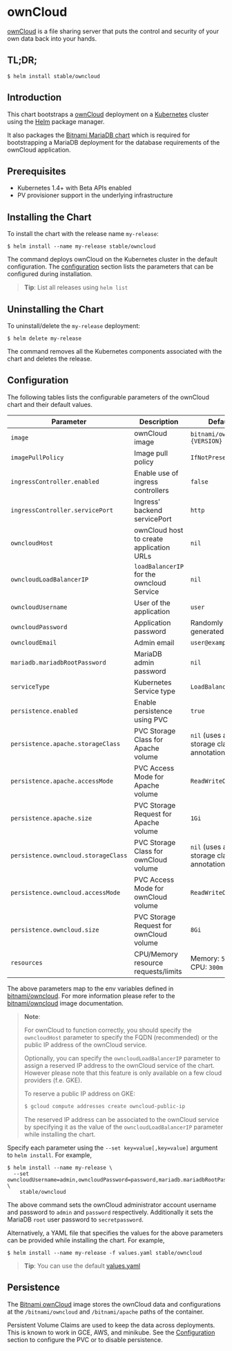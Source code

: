 # ownCloud

[ownCloud](https://owncloud.org/) is a file sharing server that puts the control and security of your own data back into your hands.

## TL;DR;

```console
$ helm install stable/owncloud
```

## Introduction

This chart bootstraps a [ownCloud](https://github.com/bitnami/bitnami-docker-owncloud) deployment on a [Kubernetes](http://kubernetes.io) cluster using the [Helm](https://helm.sh) package manager.

It also packages the [Bitnami MariaDB chart](https://github.com/kubernetes/charts/tree/master/stable/mariadb) which is required for bootstrapping a MariaDB deployment for the database requirements of the ownCloud application.

## Prerequisites

- Kubernetes 1.4+ with Beta APIs enabled
- PV provisioner support in the underlying infrastructure

## Installing the Chart

To install the chart with the release name `my-release`:

```console
$ helm install --name my-release stable/owncloud
```

The command deploys ownCloud on the Kubernetes cluster in the default configuration. The [configuration](#configuration) section lists the parameters that can be configured during installation.

> **Tip**: List all releases using `helm list`

## Uninstalling the Chart

To uninstall/delete the `my-release` deployment:

```console
$ helm delete my-release
```

The command removes all the Kubernetes components associated with the chart and deletes the release.

## Configuration

The following tables lists the configurable parameters of the ownCloud chart and their default values.

|              Parameter              |                Description                |                   Default                   |
|-------------------------------------|-------------------------------------------|---------------------------------------------|
| `image`                             | ownCloud image                            | `bitnami/owncloud:{VERSION}`                |
| `imagePullPolicy`                   | Image pull policy                         | `IfNotPresent`                              |
| `ingressController.enabled`         | Enable use of ingress controllers         | `false`                                     |
| `ingressController.servicePort`     | Ingress' backend servicePort              | `http`                                      |
| `owncloudHost`                      | ownCloud host to create application URLs  | `nil`                                       |
| `owncloudLoadBalancerIP`            | `loadBalancerIP` for the owncloud Service | `nil`                                       |
| `owncloudUsername`                  | User of the application                   | `user`                                      |
| `owncloudPassword`                  | Application password                      | Randomly generated                          |
| `owncloudEmail`                     | Admin email                               | `user@example.com`                          |
| `mariadb.mariadbRootPassword`       | MariaDB admin password                    | `nil`                                       |
| `serviceType`                       | Kubernetes Service type                   | `LoadBalancer`                              |
| `persistence.enabled`               | Enable persistence using PVC              | `true`                                      |
| `persistence.apache.storageClass`   | PVC Storage Class for Apache volume       | `nil` (uses alpha storage class annotation) |
| `persistence.apache.accessMode`     | PVC Access Mode for Apache volume         | `ReadWriteOnce`                             |
| `persistence.apache.size`           | PVC Storage Request for Apache volume     | `1Gi`                                       |
| `persistence.owncloud.storageClass` | PVC Storage Class for ownCloud volume     | `nil` (uses alpha storage class annotation) |
| `persistence.owncloud.accessMode`   | PVC Access Mode for ownCloud volume       | `ReadWriteOnce`                             |
| `persistence.owncloud.size`         | PVC Storage Request for ownCloud volume   | `8Gi`                                       |
| `resources`                         | CPU/Memory resource requests/limits       | Memory: `512Mi`, CPU: `300m`                |


The above parameters map to the env variables defined in [bitnami/owncloud](http://github.com/bitnami/bitnami-docker-owncloud). For more information please refer to the [bitnami/owncloud](http://github.com/bitnami/bitnami-docker-owncloud) image documentation.

> **Note**:
>
> For ownCloud to function correctly, you should specify the `owncloudHost` parameter to specify the FQDN (recommended) or the public IP address of the ownCloud service.
>
> Optionally, you can specify the `owncloudLoadBalancerIP` parameter to assign a reserved IP address to the ownCloud service of the chart. However please note that this feature is only available on a few cloud providers (f.e. GKE).
>
> To reserve a public IP address on GKE:
>
> ```bash
> $ gcloud compute addresses create owncloud-public-ip
> ```
>
> The reserved IP address can be associated to the ownCloud service by specifying it as the value of the `owncloudLoadBalancerIP` parameter while installing the chart.

Specify each parameter using the `--set key=value[,key=value]` argument to `helm install`. For example,

```console
$ helm install --name my-release \
  --set owncloudUsername=admin,owncloudPassword=password,mariadb.mariadbRootPassword=secretpassword \
    stable/owncloud
```

The above command sets the ownCloud administrator account username and password to `admin` and `password` respectively. Additionally it sets the MariaDB `root` user password to `secretpassword`.

Alternatively, a YAML file that specifies the values for the above parameters can be provided while installing the chart. For example,

```console
$ helm install --name my-release -f values.yaml stable/owncloud
```

> **Tip**: You can use the default [values.yaml](values.yaml)

## Persistence

The [Bitnami ownCloud](https://github.com/bitnami/bitnami-docker-owncloud) image stores the ownCloud data and configurations at the `/bitnami/owncloud` and `/bitnami/apache` paths of the container.

Persistent Volume Claims are used to keep the data across deployments. This is known to work in GCE, AWS, and minikube.
See the [Configuration](#configuration) section to configure the PVC or to disable persistence.
